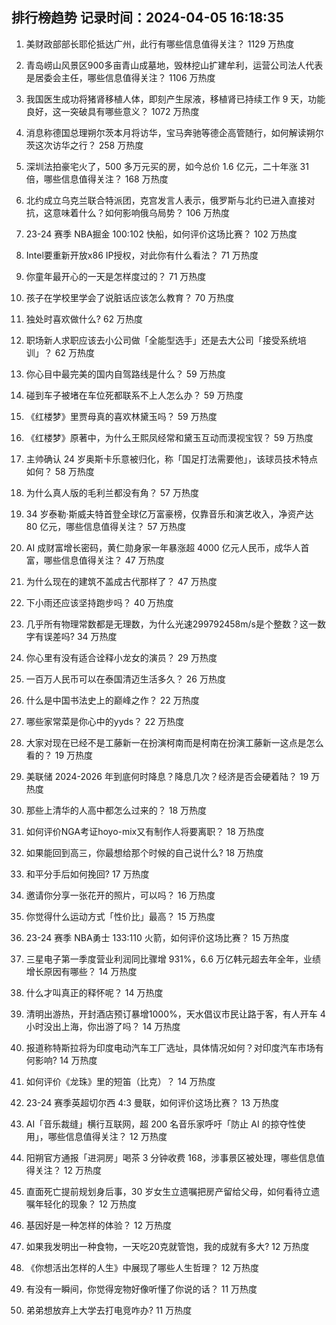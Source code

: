 
## 排行榜趋势 记录时间：2024-04-05 16:18:35
  
  1. 美财政部部长耶伦抵达广州，此行有哪些信息值得关注？ 1129 万热度
    
  2. 青岛崂山风景区900多亩青山成墓地，毁林挖山扩建牟利，运营公司法人代表是居委会主任，哪些信息值得关注？ 1106 万热度
    
  3. 我国医生成功将猪肾移植人体，即刻产生尿液，移植肾已持续工作 9 天，功能良好，这一突破具有哪些意义？ 1072 万热度
    
  4. 消息称德国总理朔尔茨本月将访华，宝马奔驰等德企高管随行，如何解读朔尔茨这次访华之行？ 258 万热度
    
  5. 深圳法拍豪宅火了，500 多万元买的房，如今总价 1.6 亿元，二十年涨 31 倍，哪些信息值得关注？ 168 万热度
    
  6. 北约成立乌克兰联合特派团，克宫发言人表示，俄罗斯与北约已进入直接对抗，这意味着什么？如何影响俄乌局势？ 106 万热度
    
  7. 23-24 赛季 NBA掘金 100:102 快船，如何评价这场比赛？ 102 万热度
    
  8. Intel要重新开放x86 IP授权，对此你有什么看法？ 71 万热度
    
  9. 你童年最开心的一天是怎样度过的？ 71 万热度
    
  10. 孩子在学校里学会了说脏话应该怎么教育？ 70 万热度
    
  11. 独处时喜欢做什么? 62 万热度
    
  12. 职场新人求职应该去小公司做「全能型选手」还是去大公司「接受系统培训」？ 62 万热度
    
  13. 你心目中最完美的国内自驾路线是什么？ 59 万热度
    
  14. 碰到车子被堵在车位死都联系不上人怎么办？ 59 万热度
    
  15. 《红楼梦》里贾母真的喜欢林黛玉吗？ 59 万热度
    
  16. 《红楼梦》原著中，为什么王熙凤经常和黛玉互动而漠视宝钗？ 59 万热度
    
  17. 主帅确认 24 岁奥斯卡乐意被归化，称「国足打法需要他」，该球员技术特点如何？ 58 万热度
    
  18. 为什么真人版的毛利兰都没有角？ 57 万热度
    
  19. 34 岁泰勒·斯威夫特首登全球亿万富豪榜，仅靠音乐和演艺收入，净资产达 80 亿元，哪些信息值得关注？ 57 万热度
    
  20. AI 成财富增长密码，黄仁勋身家一年暴涨超 4000 亿元人民币，成华人首富，哪些信息值得关注？ 47 万热度
    
  21. 为什么现在的建筑不盖成古代那样了？ 47 万热度
    
  22. 下小雨还应该坚持跑步吗？ 40 万热度
    
  23. 几乎所有物理常数都是无理数，为什么光速299792458m/s是个整数？这一数字有误差吗? 34 万热度
    
  24. 你心里有没有适合诠释小龙女的演员？ 29 万热度
    
  25. 一百万人民币可以在泰国清迈生活多久？ 26 万热度
    
  26. 什么是中国书法史上的巅峰之作？ 22 万热度
    
  27. 哪些家常菜是你心中的yyds？ 22 万热度
    
  28. 大家对现在已经不是工藤新一在扮演柯南而是柯南在扮演工藤新一这点是怎么看的？ 19 万热度
    
  29. 美联储 2024-2026 年到底何时降息？降息几次？经济是否会硬着陆？ 19 万热度
    
  30. 那些上清华的人高中都怎么过来的？ 18 万热度
    
  31. 如何评价NGA考证hoyo-mix又有制作人将要离职？ 18 万热度
    
  32. 如果能回到高三，你最想给那个时候的自己说什么? 18 万热度
    
  33. 和平分手后如何挽回? 17 万热度
    
  34. 邀请你分享一张花开的照片，可以吗？ 16 万热度
    
  35. 你觉得什么运动方式「性价比」最高？ 15 万热度
    
  36. 23-24 赛季 NBA勇士 133:110 火箭，如何评价这场比赛？ 15 万热度
    
  37. 三星电子第一季度营业利润同比骤增 931%，6.6 万亿韩元超去年全年，业绩增长原因有哪些？ 14 万热度
    
  38. 什么才叫真正的释怀呢？ 14 万热度
    
  39. 清明出游热，开封酒店预订暴增1000%，天水倡议市民让路于客，有人开车 4 小时没出上海，你出游了吗？ 14 万热度
    
  40. 报道称特斯拉将为印度电动汽车工厂选址，具体情况如何？对印度汽车市场有何影响? 14 万热度
    
  41. 如何评价《龙珠》里的短笛（比克）？ 14 万热度
    
  42. 23-24 赛季英超切尔西 4:3 曼联，如何评价这场比赛？ 13 万热度
    
  43. AI「音乐裁缝」横行互联网，超 200 名音乐家呼吁「防止 AI 的掠夺性使用」，哪些信息值得关注？ 12 万热度
    
  44. 阳朔官方通报「进洞房」喝茶 3 分钟收费 168，涉事景区被处理，哪些信息值得关注？ 12 万热度
    
  45. 直面死亡提前规划身后事，30 岁女生立遗嘱把房产留给父母，如何看待立遗嘱年轻化的现象？ 12 万热度
    
  46. 基因好是一种怎样的体验？ 12 万热度
    
  47. 如果我发明出一种食物，一天吃20克就管饱，我的成就有多大? 12 万热度
    
  48. 《你想活出怎样的人生》中展现了哪些人生哲理？ 12 万热度
    
  49. 有没有一瞬间，你觉得宠物好像听懂了你说的话？ 11 万热度
    
  50. 弟弟想放弃上大学去打电竞咋办? 11 万热度
    